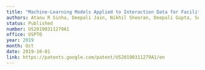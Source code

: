 ```yaml
---
title: "Machine-Learning Models Applied to Interaction Data for Facilitating Experience-Based Modifications to Interface Elements in Online Environments"
authors: Atanu R Sinha, Deepali Jain, Nikhil Sheoran, Deepali Gupta, Sopan Khosla
status: Published
number: US20190311279A1
office: USPTO
year: 2019
month: Oct
date: 2019-10-01
link: https://patents.google.com/patent/US20190311279A1/en
---
```

